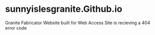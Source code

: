 # sunnyislesgranite.Github.io
Granite Fabricator
Website built for Web Access
Site is recieving a 404 error code
